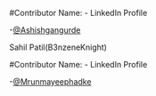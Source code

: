 #Contributor Name: - LinkedIn Profile

-[@Ashishgangurde](https://www.linkedin.com/in/ashish-gangurde/)  

Sahil Patil(B3nzeneKnight)

#Contributor Name: - LinkedIn Profile

-[@Mrunmayeephadke](https://www.linkedin.com/in/mrunmayee-phadke-635060241/)